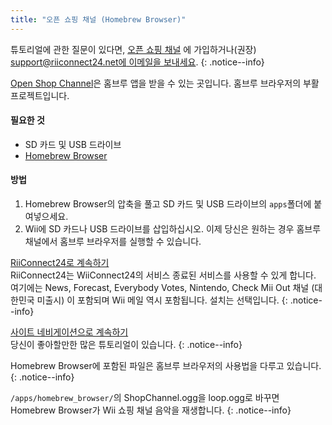 ```yaml
---
title: "오픈 쇼핑 채널 (Homebrew Browser)"
---
```


튜토리얼에 관한 질문이 있다면, [오픈 쇼핑 채널](https://discord.gg/osc) 에 가입하거나(권장) [support@riiconnect24.net에 이메일을 보내세요](mailto:support@riiconnect24.net).
{: .notice--info}

[Open Shop Channel](https://oscwii.org/)은 홈브루 앱을 받을 수 있는 곳입니다. 홈브루 브라우저의 부활 프로젝트입니다.

#### 필요한 것
* SD 카드 및 USB 드라이브
* [Homebrew Browser](/assets/files/homebrew_browser_v0.3.9e.zip)

#### 방법

1. Homebrew Browser의 압축을 풀고 SD 카드 및 USB 드라이브의 `apps`폴더에 붙여넣으세요.
2. Wii에 SD 카드나 USB 드라이브를 삽입하십시오. 이제 당신은 원하는 경우 홈브루 채널에서 홈브루 브라우저를 실행할 수 있습니다.

[RiiConnect24로 계속하기](riiconnect24)<br> RiiConnect24는 WiiConnect24의 서비스 종료된 서비스를 사용할 수 있게 합니다. 여기에는 News, Forecast, Everybody Votes, Nintendo, Check Mii Out 채널 (대한민국 미출시) 이 포함되며 Wii 메일 역시 포함됩니다. 설치는 선택입니다.
{: .notice--info}

[사이트 네비게이션으로 계속하기](site-navigation)<br>당신이 좋아할만한 많은 튜토리얼이 있습니다.
{: .notice--info}

Homebrew Browser에 포함된 파일은 홈브루 브라우저의 사용법을 다루고 있습니다.
{: .notice--info}

`/apps/homebrew_browser/`의 ShopChannel.ogg을 loop.ogg로 바꾸면 Homebrew Browser가 Wii 쇼핑 채널 음악을 재생합니다.
{: .notice--info}
